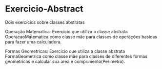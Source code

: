 # Exercicio-Abstract
Dois exercícios sobre classes abstratas

Operação Matematica: Exercicio que utiliza a classe abstrata OperacaoMatematica como classe mãe para classes de operações basicas para fazer uma calculadora.

Formas Geometricas: Exercicio que utiliza a classe abstrata FormaGeometrica como classe mãe para classes de diferentes formas geometricas e calcular sua area e comprimento(Perimetro).
